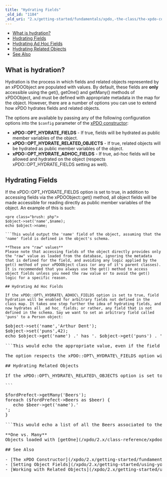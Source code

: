 ```yaml
---
title: "Hydrating Fields"
_old_id: "1184"
_old_uri: "2.x/getting-started/fundamentals/xpdo,-the-class/the-xpdo-constructor/hydrating-fields"
---
```


- [What is hydration?](#HydratingFields-Whatishydration%3F)
- [Hydrating Fields](#HydratingFields-HydratingFields)
- [Hydrating Ad Hoc Fields](#HydratingFields-HydratingAdHocFields)
- [Hydrating Related Objects](#HydratingFields-HydratingRelatedObjects)
- [See Also](#HydratingFields-SeeAlso)



## What is hydration?

Hydration is the process in which fields and related objects represented by an xPDOObject are populated with values. By default, these fields are **only** accessible using the get(), getOne() and getMany() methods of xPDOObject, and must be defined with appropriate metadata in the map for the object. However, there are a number of options you can use to extend how xPDO hydrates fields and related objects.

The options are available by passing any of the following configuration options into the `$config` parameter of the [xPDO constructor](/xpdo/2.x/getting-started/fundamentals/xpdo,-the-class/the-xpdo-constructor "The xPDO Constructor"):

- **xPDO::OPT\_HYDRATE\_FIELDS** - If true, fields will be hydrated as public member variables of the object.
- **xPDO::OPT\_HYDRATE\_RELATED\_OBJECTS** - If true, related objects will be hydrated as public member variables of the object.
- **xPDO::OPT\_HYDRATE\_ADHOC\_FIELDS** - If true, ad-hoc fields will be allowed and hydrated on the object (respects xPDO::OPT\_HYDRATE\_FIELDS setting as well).

## Hydrating Fields

If the xPDO::OPT\_HYDRATE\_FIELDS option is set to true, in addition to accessing fields via the xPDOObject::get() method, all object fields will be made accessible for reading directly as public member variables of the object. An example of this is such:

```
<pre class="brush: php">
$object->set('name',$name);
echo $object->name;

```This would output the 'name' field of the object, assuming that the 'name' field is defined in the object's schema.

**These are "raw" values**
Please note that accessing fields of the object directly provides only the "raw" value as loaded from the database, ignoring the metadata that is defined for the field, and avoiding any logic applied by the get() method of your xPDOObject class (or any of it's parent classes). It is recommended that you always use the get() method to access object fields unless you need the raw value or to avoid the get() logic for a specific reason.

## Hydrating Ad Hoc Fields

If the xPDO::OPT\_HYDRATE\_ADHOC\_FIELDS option is set to true, field hydration will be enabled for arbitrary fields not defined in the class map. It takes one step further the idea of hydrating fields, and now hydrates all _ad hoc_ fields; or rather, any field that is not defined in the schema. Say we want to set an arbitrary field called 'puns' to a Person object:

```
<pre class="brush: php">
$object->set('name','Arthur Dent');
$object->set('puns',42);
echo $object->get('name') .' has '. $object->get('puns') . ' puns.';

```This would echo the appropriate value, even if the field 'puns' isn't defined in the schema.

The option respects the xPDO::OPT\_HYDRATE\_FIELDS option with respect to making the _ad hoc_ fields available directly as public member variables of the object.

## Hydrating Related Objects

If the xPDO::OPT\_HYDRATE\_RELATED\_OBJECTS option is set to true, all related objects will be made available as public member variables of the object. By default, related objects are only accessible via the [getOne](/xpdo/2.x/class-reference/xpdoobject/related-object-accessors/getone "getOne") or [getMany](/xpdo/2.x/class-reference/xpdoobject/related-object-accessors/getmany "getMany") methods of xPDOObject, but this option (similar to xPDO::OPT\_HYDRATE\_FIELDS) makes any related objects already loaded by those methods accessible directly as variables. Example:

```
<pre class="brush: php">
$fordPrefect->getMany('Beers');
foreach ($fordPrefect->Beers as $beer) {
   echo $beer->get('name').'<br />';
}

```This would echo a list of all the Beers associated to the $fordPrefect object loaded by the [getMany](/xpdo/2.x/class-reference/xpdoobject/related-object-accessors/getmany "getMany") method.

**One vs. Many**
Objects loaded with [getOne](/xpdo/2.x/class-reference/xpdoobject/related-object-accessors/getone "getOne") are available directly as an object of that class, while those with [getMany](/xpdo/2.x/class-reference/xpdoobject/related-object-accessors/getmany "getMany") are available as an array of objects of the class.

## See Also

- [The xPDO Constructor](/xpdo/2.x/getting-started/fundamentals/xpdo,-the-class/the-xpdo-constructor "The xPDO Constructor")
- [Setting Object Fields](/xpdo/2.x/getting-started/using-your-xpdo-model/setting-object-fields "Setting Object Fields")
- [Working with Related Objects](/xpdo/2.x/getting-started/using-your-xpdo-model/working-with-related-objects "Working with Related Objects")